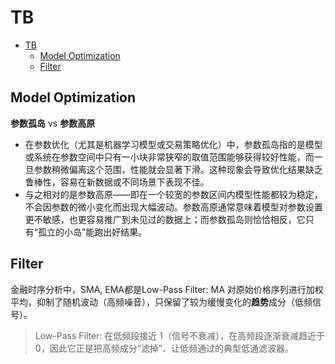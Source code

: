 # TB

- [TB](#tb)
  - [Model Optimization](#model-optimization)
  - [Filter](#filter)

## Model Optimization

**参数孤岛** vs **参数高原**
- 在参数优化（尤其是机器学习模型或交易策略优化）中，参数孤岛指的是模型或系统在参数空间中只有一小块非常狭窄的取值范围能够获得较好性能，而一旦参数稍微偏离这个范围，性能就会显著下滑。这种现象会导致优化结果缺乏鲁棒性，容易在新数据或不同场景下表现不佳。 
- 与之相对的是参数高原——即在一个较宽的参数区间内模型性能都较为稳定，不会因参数的微小变化而出现大幅波动。参数高原通常意味着模型对参数设置更不敏感，也更容易推广到未见过的数据上；而参数孤岛则恰恰相反，它只有“孤立的小岛”能跑出好结果。

## Filter

金融时序分析中，SMA, EMA都是Low-Pass Filter: MA 对原始价格序列进行加权平均，抑制了随机波动（高频噪音），只保留了较为缓慢变化的**趋势**成分（低频信号）。
> Low-Pass Filter: 在低频段接近 1（信号不衰减），在高频段逐渐衰减趋近于 0，因此它正是把高频成分“滤掉”、让低频通过的典型低通滤波器。